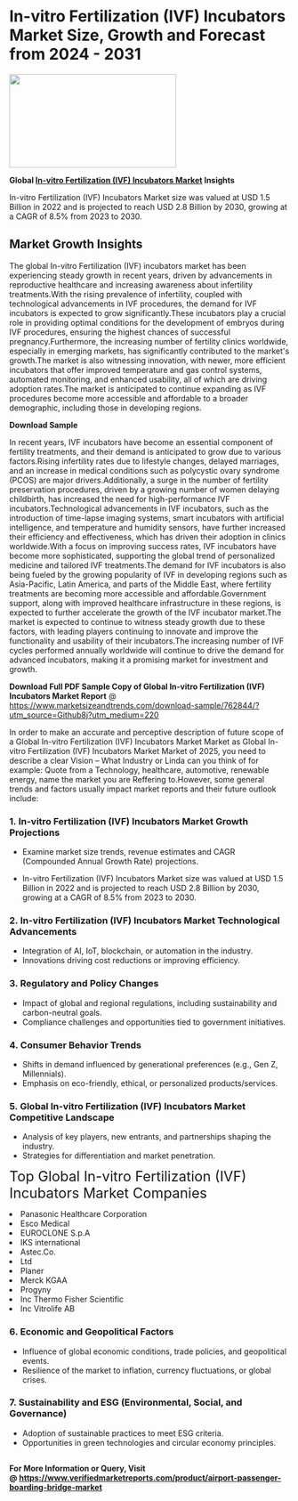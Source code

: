 <H1>In-vitro Fertilization (IVF) Incubators Market Size, Growth and Forecast from 2024 - 2031</H1><img class="aligncenter size-medium wp-image-584254" src="https://thirdeyenews.in/wp-content/uploads/2024/09/Global-Market-Research-300x168.jpeg" alt="" width="300" height="168" /><p><strong>Global&nbsp;<a href="https://www.marketsizeandtrends.com/download-sample/762844/?utm_source=Github8j?utm_medium=220">In-vitro Fertilization (IVF) Incubators Market</a> Insights</strong></p><p>In-vitro Fertilization (IVF) Incubators Market size was valued at USD 1.5 Billion in 2022 and is projected to reach USD 2.8 Billion by 2030, growing at a CAGR of 8.5% from 2023 to 2030.</p><p><h2>Market Growth Insights</h2> <p>The global In-vitro Fertilization (IVF) incubators market has been experiencing steady growth in recent years, driven by advancements in reproductive healthcare and increasing awareness about infertility treatments.With the rising prevalence of infertility, coupled with technological advancements in IVF procedures, the demand for IVF incubators is expected to grow significantly.These incubators play a crucial role in providing optimal conditions for the development of embryos during IVF procedures, ensuring the highest chances of successful pregnancy.Furthermore, the increasing number of fertility clinics worldwide, especially in emerging markets, has significantly contributed to the market's growth.The market is also witnessing innovation, with newer, more efficient incubators that offer improved temperature and gas control systems, automated monitoring, and enhanced usability, all of which are driving adoption rates.The market is anticipated to continue expanding as IVF procedures become more accessible and affordable to a broader demographic, including those in developing regions.</p> <p><strong>Download Sample</strong></p> <p>In recent years, IVF incubators have become an essential component of fertility treatments, and their demand is anticipated to grow due to various factors.Rising infertility rates due to lifestyle changes, delayed marriages, and an increase in medical conditions such as polycystic ovary syndrome (PCOS) are major drivers.Additionally, a surge in the number of fertility preservation procedures, driven by a growing number of women delaying childbirth, has increased the need for high-performance IVF incubators.Technological advancements in IVF incubators, such as the introduction of time-lapse imaging systems, smart incubators with artificial intelligence, and temperature and humidity sensors, have further increased their efficiency and effectiveness, which has driven their adoption in clinics worldwide.With a focus on improving success rates, IVF incubators have become more sophisticated, supporting the global trend of personalized medicine and tailored IVF treatments.The demand for IVF incubators is also being fueled by the growing popularity of IVF in developing regions such as Asia-Pacific, Latin America, and parts of the Middle East, where fertility treatments are becoming more accessible and affordable.Government support, along with improved healthcare infrastructure in these regions, is expected to further accelerate the growth of the IVF incubator market.The market is expected to continue to witness steady growth due to these factors, with leading players continuing to innovate and improve the functionality and usability of their incubators.The increasing number of IVF cycles performed annually worldwide will continue to drive the demand for advanced incubators, making it a promising market for investment and growth.</p> <p><span class=""><strong>Download Full PDF Sample Copy of Global In-vitro Fertilization (IVF) Incubators Market Report</strong> @ <a href="https://www.marketsizeandtrends.com/download-sample/762844/?utm_source=Github8j?utm_medium=220" target="_blank">https://www.marketsizeandtrends.com/download-sample/762844/?utm_source=Github8j?utm_medium=220</a></span></p><p>In order to make an accurate and perceptive description of future scope of a Global&nbsp;In-vitro Fertilization (IVF) Incubators Market Market as Global&nbsp;In-vitro Fertilization (IVF) Incubators Market Market of 2025, you need to describe a clear Vision &ndash; What Industry or Linda can you think of for example: Quote from a Technology, healthcare, automotive, renewable energy, name the market you are Reffering to.However, some general trends and factors usually impact market reports and their future outlook include:</p><h3>1.&nbsp;<strong>In-vitro Fertilization (IVF) Incubators Market Growth Projections</strong></h3><ul><li>Examine market size trends, revenue estimates and CAGR (Compounded Annual Growth Rate) projections.</li><li><p>In-vitro Fertilization (IVF) Incubators Market size was valued at USD 1.5 Billion in 2022 and is projected to reach USD 2.8 Billion by 2030, growing at a CAGR of 8.5% from 2023 to 2030.</p></li></ul><h3>2.&nbsp;<strong>In-vitro Fertilization (IVF) Incubators Market Technological Advancements</strong></h3><ul><li>Integration of AI, IoT, blockchain, or automation in the industry.</li><li>Innovations driving cost reductions or improving efficiency.</li></ul><h3>3.&nbsp;<strong>Regulatory and Policy Changes</strong></h3><ul><li>Impact of global and regional regulations, including sustainability and carbon-neutral goals.</li><li>Compliance challenges and opportunities tied to government initiatives.</li></ul><h3>4.&nbsp;<strong>Consumer Behavior Trends</strong></h3><ul><li>Shifts in demand influenced by generational preferences (e.g., Gen Z, Millennials).</li><li>Emphasis on eco-friendly, ethical, or personalized products/services.</li></ul><h3>5.&nbsp;<strong>Global In-vitro Fertilization (IVF) Incubators Market Competitive Landscape</strong></h3><ul><li>Analysis of key players, new entrants, and partnerships shaping the industry.</li><li>Strategies for differentiation and market penetration.</li></ul><p data-pm-slice="1 1 []"><span style="color: inherit; font-family: inherit; font-size: 25px;">Top Global In-vitro Fertilization (IVF) Incubators Market Companies</span></p><div class="" data-test-id=""><p><li>Panasonic Healthcare Corporation</li><li> Esco Medical</li><li> EUROCLONE S.p.A</li><li> IKS international</li><li> Astec.Co.</li><li> Ltd</li><li> Planer</li><li> Merck KGAA</li><li> Progyny</li><li> Inc Thermo Fisher Scientific</li><li> Inc Vitrolife AB</li></p></div><h3>6.&nbsp;<strong>Economic and Geopolitical Factors</strong></h3><ul><li>Influence of global economic conditions, trade policies, and geopolitical events.</li><li>Resilience of the market to inflation, currency fluctuations, or global crises.</li></ul><h3>7.&nbsp;<strong>Sustainability and ESG (Environmental, Social, and Governance)</strong></h3><ul><li>Adoption of sustainable practices to meet ESG criteria.</li><li>Opportunities in green technologies and circular economy principles.</li></ul><h2><strong style="font-size: 14px;">For More Information or Query, Visit @&nbsp;</strong><a style="background-color: #ffffff; font-size: 14px;" href="https://www.marketsizeandtrends.com/report/in-vitro-fertilization-ivf-incubators-market/" target="_blank">https://www.verifiedmarketreports.com/product/airport-passenger-boarding-bridge-market</a></h2>